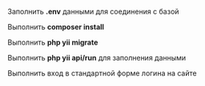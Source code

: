 Заполнить **.env** данными для соединения с базой

Выполнить **composer install**

Выполнить **php yii migrate**

Выполнить **php yii api/run** для заполнения данными

Выполнить вход в стандартной форме логина на сайте